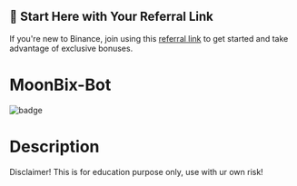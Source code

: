 ## 🌟 Start Here with Your Referral Link
If you're new to Binance, join using this [referral link](https://t.me/Binance_Moonbix_bot/start?startApp=ref_5304602822&startapp=ref_5304602822&utm_medium=web_share_copy) to get started and take advantage of exclusive bonuses.

# MoonBix-Bot
![badge](https://img.shields.io/badge/version-1.0-blue)

# Description
Disclaimer!
This is for education purpose only, use with ur own risk!
